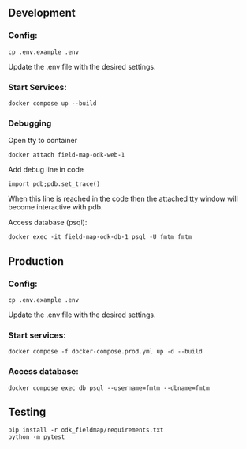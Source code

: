 ## Development

### Config:

    cp .env.example .env

Update the .env file with the desired settings.

### Start Services:

    docker compose up --build

### Debugging

Open tty to container

    docker attach field-map-odk-web-1

Add debug line in code

    import pdb;pdb.set_trace()

When this line is reached in the code then the attached tty window will 
become interactive with pdb.

Access database (psql):

    docker exec -it field-map-odk-db-1 psql -U fmtm fmtm

## Production

### Config:

    cp .env.example .env

Update the .env file with the desired settings.

### Start services:

    docker compose -f docker-compose.prod.yml up -d --build

### Access database:

    docker compose exec db psql --username=fmtm --dbname=fmtm

## Testing

    pip install -r odk_fieldmap/requirements.txt
    python -m pytest

